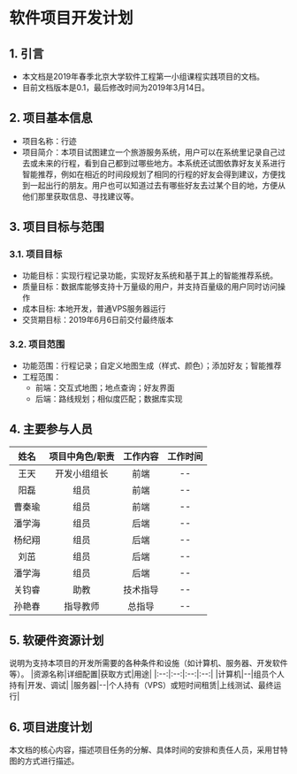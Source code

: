 # 软件项目开发计划
## 1. 引言
+ 本文档是2019年春季北京大学软件工程第一小组课程实践项目的文档。
+ 目前文档版本是0.1，最后修改时间为2019年3月14日。


## 2. 项目基本信息
+ 项目名称：行迹
+ 项目简介：本项目试图建立一个旅游服务系统，用户可以在系统里记录自己过去或未来的行程，看到自己都到过哪些地方。本系统还试图依靠好友关系进行智能推荐，例如在相近的时间段规划了相同的行程的好友会得到建议，方便找到一起出行的朋友。用户也可以知道过去有哪些好友去过某个目的地，方便从他们那里获取信息、寻找建议等。

## 3. 项目目标与范围
### 3.1. 项目目标
+ 功能目标：实现行程记录功能，实现好友系统和基于其上的智能推荐系统。
+ 质量目标：数据库能够支持十万量级的用户，并支持百量级的用户同时访问操作
+ 成本目标: 本地开发，普通VPS服务器运行
+ 交货期目标：2019年6月6日前交付最终版本

### 3.2. 项目范围
+ 功能范围：行程记录；自定义地图生成（样式、颜色）；添加好友；智能推荐
+ 工程范围：
    + 前端：交互式地图；地点查询；好友界面
    + 后端：路线规划；相似度匹配；数据库实现

## 4. 主要参与人员

|姓名|项目中角色/职责|工作内容|工作时间|
|:--:|:--:|:--:|:--:|
|王天|开发小组组长|前端|--|
|阳磊|组员|前端|--|
|曹秦瑜|组员|前端|--|
|潘学海|组员|后端|--|
|杨纪翔|组员|后端|--|
|刘茁|组员|后端|--|
|潘学海|组员|后端|--|
|关钧睿|助教|技术指导|--|
|孙艳春|指导教师|总指导|--|



## 5. 软硬件资源计划
说明为支持本项目的开发所需要的各种条件和设施（如计算机、服务器、开发软件等）。
|资源名称|详细配置|获取方式|用途|
|:--:|:--:|:--:|:--:|
|计算机|--|组员个人持有|开发、调试|
|服务器|--|个人持有（VPS）或短时间租赁|上线测试、最终运行|

## 6. 项目进度计划
本文档的核心内容，描述项目任务的分解、具体时间的安排和责任人员，采用甘特图的方式进行描述。
